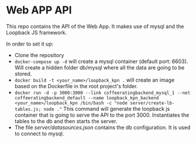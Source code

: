 # Web APP API

This repo contains the API of the Web App.
It makes use of mysql and the Loopback JS framework.

In order to set it up:

* Clone the repository
* `docker-compose up -d` will create a mysql container (default port: 6603). 
Will create a hidden folder db/mysql where all the data are going to be stored. 
* `docker build -t <your_name>/loopback_kpn .` will create an image based on the Dockerfile in the root project's folder.
* `docker run -d -p 3000:3000 --link coffeeratingbackend_mysql_1 --net coffeeratingbackend_default --name loopback_kpn_backend <your_name>/loopback_kpn /bin/bash -c "node server/create-lb-tables.js; node ."`
This command will generate the loopback js container that is going to serve the API to the port 3000. Instantiates the tables
to the db and then starts the server.
*  The file _server/datasources.json_ contains the db configuration. It is used to connect to mysql.
